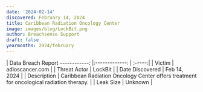 ```yaml
---
date: '2024-02-14'
discovered: February 14, 2024
title: Caribbean Radiation Oncology Center
image: images/blog/LockBit.png
author: Breachsense Support
draft: false
yearmonths: 2024/february
---
```



| Data Breach Report
------------:     |:-------------:    | :-----:|
| Victim      | adioscancer.com      | 
| Threat Actor      | LockBit      | 
| Date Discovered      | Feb 14, 2024      | 
| Description      | Caribbean Radiation Oncology Center offers treatment for oncological radiation therapy.      | 
| Leak Size      | Unknown      | 

